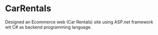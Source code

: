 # CarRentals
Designed an Ecommerce web (Car Rentals) site using ASP.net framework wit C# as backend programming language.
